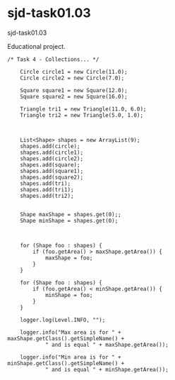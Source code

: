 # sjd-task01.03
sjd-task01.03

Educational project.





	/* Task 4 - Collections... */
		
		Circle circle1 = new Circle(11.0);
		Circle circle2 = new Circle(7.0);
		
		Square square1 = new Square(12.0);
		Square square2 = new Square(16.0);

		Triangle tri1 = new Triangle(11.0, 6.0);
		Triangle tri2 = new Triangle(5.0, 1.0);
		
		
		
		List<Shape> shapes = new ArrayList(9);
 		shapes.add(circle);
 		shapes.add(circle1);
 		shapes.add(circle2);
 		shapes.add(square);
 		shapes.add(square1);
 		shapes.add(square2);
 		shapes.add(tri);
 		shapes.add(tri1);
 		shapes.add(tri2);
 		
 		
		Shape maxShape = shapes.get(0);;
		Shape minShape = shapes.get(0);
		
		
		
		for (Shape foo : shapes) {
			if (foo.getArea() > maxShape.getArea()) {
				maxShape = foo;
			}
		}
	
		for (Shape foo : shapes) {
			if (foo.getArea() < minShape.getArea()) {
				minShape = foo;
			}
		}
		
		logger.log(Level.INFO, "");

		logger.info("Max area is for " + maxShape.getClass().getSimpleName() +
				" and is equal " + maxShape.getArea());
		
		logger.info("Min area is for " + minShape.getClass().getSimpleName() +
				" and is equal " + minShape.getArea());

